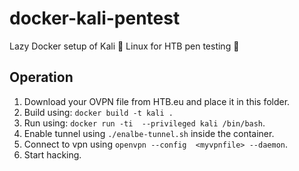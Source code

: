 # docker-kali-pentest
Lazy Docker setup of Kali 🐲 Linux for HTB pen testing 🚩

## Operation
1. Download your OVPN file from HTB.eu and place it in this folder.
2. Build using: `docker build -t kali .`
3. Run using: `docker run -ti  --privileged kali /bin/bash`.
4. Enable tunnel using `./enalbe-tunnel.sh` inside the container.
5. Connect to vpn using `openvpn --config  <myvpnfile> --daemon`.
6. Start hacking.